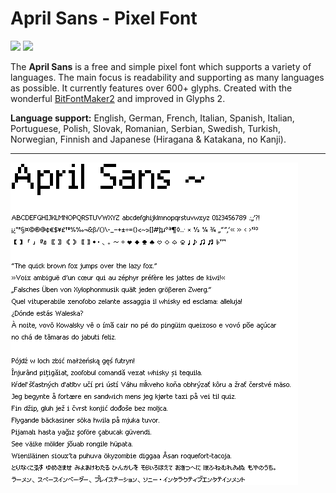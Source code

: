 # April Sans - Pixel Font

![](https://img.shields.io/badge/License-OFL%201.1-lightgrey.svg) ![](https://img.shields.io/badge/version-1.001-brightgreen.svg)

The **April Sans** is a free and simple pixel font which supports a variety of languages. The main focus is readability and supporting as many languages as possible. It currently features over 600+ glyphs. Created with the wonderful [BitFontMaker2](https://www.pentacom.jp/pentacom/bitfontmaker2/#) and improved in Glyphs 2.

**Language support:** English, German, French, Italian, Spanish, Italian, Portuguese, Polish, Slovak, Romanian, Serbian, Swedish, Turkish, Norwegian, Finnish and Japanese (Hiragana & Katakana, no Kanji).

---

![](Examples/april-sans-example.png)
